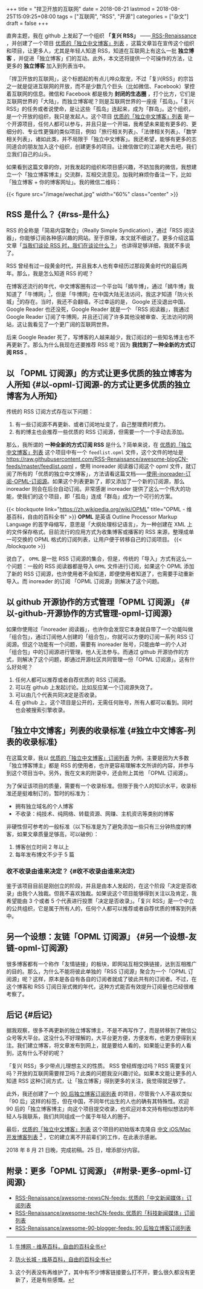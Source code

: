 +++
title = "捍卫开放的互联网"
date = 2018-08-21
lastmod = 2018-08-25T15:09:25+08:00
tags = ["互联网", "RSS", "开源"]
categories = ["杂文"]
draft = false
+++

直奔主题，我在 github 上发起了一个组织 **「复兴 RSS」** ——[ RSS-Renaissance](https://github.com/RSS-Renaissance) ，并创建了一个项目 [优质的「独立中文博客」列表](https://github.com/RSS-Renaissance/awesome-blogCN-feeds) ，这篇文章旨在宣传这个组织和项目，让更多人，尤其是年轻人知道 RSS，知道在互联网上有这么一批 **独立博客** ，并促进「独立博客」们的互动。此外，本文还将提供一个可操作的方法，让更多的 **独立博客** 加入到列表当中。

「捍卫开放的互联网」，这个标题起的有点儿哗众取宠，不过「复兴RSS」的宗旨之一就是促进互联网的开放，而不是少数几个巨头（比如微信、Facebook）掌控着互联网的信息。微信和 Facebook 都是极为 **封闭的生态圈** ，打个比方，它们是互联网世界的「大陆」，而独立博客呢？则是互联网世界的一座座「孤岛」。「复兴 RSS」的任务或者说使命，是让这些「孤岛」连起来，成为「群岛」。这个组织，是一个开放的组织，我只是发起人。这个项目 [优质的「独立中文博客」列表](https://github.com/RSS-Renaissance/awesome-blogCN-feeds) 是一个开源项目，任何人都可以参与，并且只是一个开端，我希望未来能有更多的、更细分的、专业性更强的类似项目，例如「旅行相关列表」、「法律相关列表」、「数学相关列表」，诸如此类，并不局限于「独立中文博客」。我还希望，能够有更多的志同道合的朋友加入这个组织，创建更多的项目。让微信做它的江湖老大去吧，我们立我们自己的山头。

如果看到这篇文章的你，对我发起的组织和项目感兴趣，不妨加我的微信，我想建立一个「独立博客博主」交流群，互相交流意见。加我时麻烦你备注一下，比如「独立博客 + 你的博客网址」。我的微信二维码：

{{< figure src="/image/wechat.jpg" width="60%" class="center" >}}

<!--more-->


## RSS 是什么？ {#rss-是什么}

RSS 的全称是「简易内容聚合」（Really Simple Syndication），通过「RSS 阅读器」，你能够订阅各种感兴趣的网站。至于原理，本文就不细说了。更多介绍这篇文章「[当我们谈论 RSS 时，我们在谈论什么？](https://www.runningcheese.com/rss-feed)」 也讲得足够详细，我就不多说了。

RSS 曾经有过一段黄金时代，并且我本人也有幸经历过那段黄金时代的最后两年。那么，我是怎么知道 RSS 的呢？

在博客还流行的年代，中文博客圈有过一个平台叫「嫣牛博」，通过「嫣牛博」我知道了「牛博网」[^fn:1]，但是「牛博网」在中国大陆无法访问，我这才知道「防火长城」[^fn:2]的存在。当时，我还不会翻墙，不过幸运的是， Google 还没退出中国， Google Reader 也还没死，Google Reader 就是一个 「RSS 阅读器」，我通过 Google Reader 订阅了牛博网，并且还订阅了许多其他没被审查、无法访问的网站，这让我看见了一个更广阔的互联网世界。

后来 Google Reader 死了，写博客的人越来越少，我订阅过的一些知名博主也不再更新了。那么为什么我现在还要推荐 RSS 呢？因为 **我找到了一种全新的方式订阅 RSS** 。


## 以 「OPML 订阅源」的方式让更多优质的独立博客为人所知 {#以-opml-订阅源-的方式让更多优质的独立博客为人所知}

传统的 RSS 订阅方式存在以下问题：

1.  有一些订阅源不再更新、或者订阅地址变了，自己整理费时费力。
2.  有的博主也会推荐一些优质的 RSS 订阅源，但需要一个一个手动去添加。

那么，我所谓的 **一种全新的方式订阅 RSS** 是什么？简单来说，在 [优质的「独立中文博客」列表](https://github.com/RSS-Renaissance/awesome-blogCN-feeds) 这个项目中有一个 `feedlist.opml` 文件，这个文件的地址是 <https://raw.githubusercontent.com/RSS-Renaissance/awesome-blogCN-feeds/master/feedlist.opml> ，使用 inoreader 阅读器订阅这个 opml 文件，就订阅了所有的「优质的独立中文博客」，方法请看这篇文档——[使用-inoreader-订阅-OPML-订阅源](https://github.com/RSS-Renaissance/RSSR-Docs-CN/blob/master/01-%E4%BD%BF%E7%94%A8-inoreader-%E8%AE%A2%E9%98%85-OPML-%E8%AE%A2%E9%98%85%E6%BA%90.md)。如果这个列表更新了，即又添加了一个新的订阅源，那么 inoreader 则会在后台自动订阅。非常感谢 inoreader 提供了这么一个伟大的功能，使我们的这个项目，即「孤岛」连成「群岛」成为一个可行的方案。

{{< blockquote link="<https://zh.wikipedia.org/wiki/OPML>" title="OPML - 维基百科，自由的百科全书" >}}
**OPML** 是英语 Outline Processor Markup Language 的首字母缩写，意思是「大纲处理标记语言」，为一种创建在 XML 上的文件保存格式。目前流行的应用方式为收集博客或播客的 RSS 来源，整理成单一可交换的 OPML 格式的订阅列表，让用户便于转移自己的订阅项目。
{{< /blockquote >}}

说白了， `OPML` 是一批 RSS 订阅源的集合，但是，传统的「导入」方式有这么一个问题：一般的 RSS 阅读器都是导入 `OPML` 文件进行订阅，如果这个 OPML 添加了新的 RSS 订阅源，也许使用者不会知道，即便使用者知道了，也需要手动重新导入。而 inoreader 的订阅 「OPML 订阅源」则解决了这个问题。


## 以 github 开源协作的方式管理「OPML 订阅源」 {#以-github-开源协作的方式管理-opml-订阅源}

如果你使用过「inoreader 阅读器」，也许你会发现它本身就自带了一个功能叫做「组合包」，通过订阅他人创建的「组合包」，你就可以方便的订阅一系列 RSS 订阅源。但这个功能有一个问题，需要有 inoreader 账号，只能由单一的个人对「组合包」中的订阅源进行管理，他人无法参与。而通过 github 开源协作的方式，则解决了这个问题，即通过开源社区共同管理一份「OPML 订阅源」。这有什么好处呢？

1.  任何人都可以推荐或者自荐优质的 RSS 订阅源。
2.  可以在 github 上发起讨论。比如反应某一个订阅源失效了。
3.  可以由几个代表共同决定是否收录。
4.  在 github 上，这个项目是公开的，无需任何账号，所有人都可以看到。同时也会被搜索引擎收录。


## 「独立中文博客」列表的收录标准 {#独立中文博客-列表的收录标准}

在这篇文章，我以 [优质的「独立中文博客」订阅列表](https://github.com/RSS-Renaissance/awesome-blogCN-feeds) 为例，主要是因为大多数「独立博客博主」都是 RSS 的使用者，也许更容易理解本文所讲的内容，并参与到这个项目当中。另外，我在文末的附录中，还会附上其他 「OPML 订阅源」。

为了保证该项目的质量，需要有一个收录标准。但限于我个人的知识水平，收录标准还是挺难制订的，暂时的标准为：

-   拥有独立域名的个人博客
-   不收录：纯技术、纯网络、转载资源、网赚、主机资讯等类别的博客

非硬性但可参考的一般标准（以下标准是为了避免添加一些只有三分钟热度的博客，如果文章质量足够高，可以破例）：

1.  博客创立时间 2 年以上
2.  每年发布博文不少于 5 篇


### 收不收录由谁来决定？ {#收不收录由谁来决定}

鉴于该项目目前是刚创立的阶段，并且是由本人发起的，在这个阶段「决定是否收录」由我个人独裁。但我不喜欢独裁。如果说这个项目能够得到关注以及肯定，我希望能由 3 个或者 5 个代表进行投票「决定是否收录」。「复兴 RSS」是一个中立的公共组织，它是属于所有人的，任何个人都可以推荐或者自荐优质的博客到列表中。


## 另一个设想：友链「OPML 订阅源」 {#另一个设想-友链-opml-订阅源}

很多博客都有一个称作「友情链接」的板块，即网站互相交换链接，达到互相推广的目的。那么，为什么不能将彼此单独的「RSS 订阅源」聚合为一个「OPML 订阅源」呢？这样，原本是各自有各自的订阅者就成了彼此共有的订阅者。不过，在这个博客和 RSS 订阅日渐式微的年代，这种方式能否有效提升订阅量也已经很难考察了。


## 后记 {#后记}

据我观察，很多不再更新的独立博客博主，不是不再写作了，而是转移到了微信公众号等大平台。这没什么不好理解的，大平台更方便，方便发布，也更方便得到关注。我们建立博客，将文章发布到网上，就是要给人看的，如果能让更多的人看到，这有什么不好的呢？

「复兴 RSS」多少带点儿理想主义的性质。 RSS 曾经辉煌过吗？RSS 需要复兴吗？开放的互联网需要捍卫吗？此类的问题我没兴趣讨论。如果本文能让更多的人知道 RSS 这种订阅方式，让「独立博客」得到更多的关注，我觉得就足够了。

此外，我还创建了一个 [90 后独立博客订阅列表](https://github.com/RSS-Renaissance/awesome-90-blogger-feeds) 的项目，尽管我个人不喜欢类似 「90 后」这样的标签，但在中国，不同年代出生的人也的确有其特殊性。欢迎 90 后的「独立博客博主」向这个项目提交收录，也欢迎对本文持有相似想法的年轻人与我联系，我们共同组成一个属于年轻人的圈子。

最后，[优质的「独立中文博客」列表](https://github.com/RSS-Renaissance/awesome-blogCN-feeds) 这个项目的初始版本克隆自 [中文 iOS/Mac 开发博客列表](https://github.com/tangqiaoboy/iOSBlogCN)&nbsp;[^fn:3] ，它的建立离不开前辈们的工作，在此表示感谢。

2018 年 8 月 21 日晚，完成初稿。25 日，增添部分内容。


## 附录：更多「OPML 订阅源」 {#附录-更多-opml-订阅源}

-   [RSS-Renaissance/awesome-newsCN-feeds: 优质的「中文新闻媒体」订阅列表](https://github.com/RSS-Renaissance/awesome-newsCN-feeds)
-   [RSS-Renaissance/awesome-techCN-feeds: 优质的「科技新闻媒体」订阅列表](https://github.com/RSS-Renaissance/awesome-techCN-feeds)
-   [RSS-Renaissance/awesome-90-blogger-feeds: 90 后独立博客订阅列表](https://github.com/RSS-Renaissance/awesome-90-blogger-feeds)

[^fn:1]: [牛博网 - 维基百科，自由的百科全书](https://zh.wikipedia.org/zh-hans/%E7%89%9B%E5%8D%9A%E7%BD%91)
[^fn:2]: [防火长城 - 维基百科，自由的百科全书](https://zh.wikipedia.org/zh-hans/%E9%98%B2%E7%81%AB%E9%95%BF%E5%9F%8E)
[^fn:3]: 这个列表没有再维护了，其中有不少博客链接要么打不开，要么很久都没有更新了，还是有些感慨。
